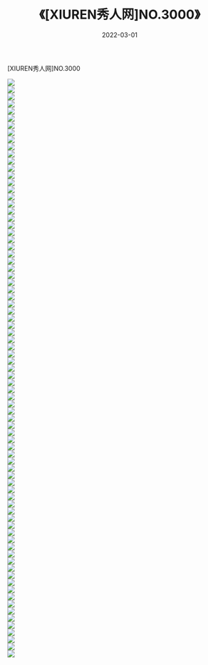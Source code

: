 ﻿---
layout: post
title:  《[XIUREN秀人网]NO.3000》
date:   2022-03-01
img: http://img.660000.xyz/Sharelink/秀人网/秀人网第04部分/[XIUREN秀人网]NO.3000/000.jpg
categories: [美女, 清纯, 唯美]
---

[XIUREN秀人网]NO.3000

 ![](http://img.660000.xyz/Sharelink/秀人网/秀人网第04部分/[XIUREN秀人网]NO.3000/001.jpg) <br>![](http://img.660000.xyz/Sharelink/秀人网/秀人网第04部分/[XIUREN秀人网]NO.3000/002.jpg) <br>![](http://img.660000.xyz/Sharelink/秀人网/秀人网第04部分/[XIUREN秀人网]NO.3000/003.jpg) <br>![](http://img.660000.xyz/Sharelink/秀人网/秀人网第04部分/[XIUREN秀人网]NO.3000/004.jpg) <br>![](http://img.660000.xyz/Sharelink/秀人网/秀人网第04部分/[XIUREN秀人网]NO.3000/005.jpg) <br>![](http://img.660000.xyz/Sharelink/秀人网/秀人网第04部分/[XIUREN秀人网]NO.3000/006.jpg) <br>![](http://img.660000.xyz/Sharelink/秀人网/秀人网第04部分/[XIUREN秀人网]NO.3000/007.jpg) <br>![](http://img.660000.xyz/Sharelink/秀人网/秀人网第04部分/[XIUREN秀人网]NO.3000/008.jpg) <br>![](http://img.660000.xyz/Sharelink/秀人网/秀人网第04部分/[XIUREN秀人网]NO.3000/009.jpg) <br>![](http://img.660000.xyz/Sharelink/秀人网/秀人网第04部分/[XIUREN秀人网]NO.3000/010.jpg) <br>![](http://img.660000.xyz/Sharelink/秀人网/秀人网第04部分/[XIUREN秀人网]NO.3000/011.jpg) <br>![](http://img.660000.xyz/Sharelink/秀人网/秀人网第04部分/[XIUREN秀人网]NO.3000/012.jpg) <br>![](http://img.660000.xyz/Sharelink/秀人网/秀人网第04部分/[XIUREN秀人网]NO.3000/013.jpg) <br>![](http://img.660000.xyz/Sharelink/秀人网/秀人网第04部分/[XIUREN秀人网]NO.3000/014.jpg) <br>![](http://img.660000.xyz/Sharelink/秀人网/秀人网第04部分/[XIUREN秀人网]NO.3000/015.jpg) <br>![](http://img.660000.xyz/Sharelink/秀人网/秀人网第04部分/[XIUREN秀人网]NO.3000/016.jpg) <br>![](http://img.660000.xyz/Sharelink/秀人网/秀人网第04部分/[XIUREN秀人网]NO.3000/017.jpg) <br>![](http://img.660000.xyz/Sharelink/秀人网/秀人网第04部分/[XIUREN秀人网]NO.3000/018.jpg) <br>![](http://img.660000.xyz/Sharelink/秀人网/秀人网第04部分/[XIUREN秀人网]NO.3000/019.jpg) <br>![](http://img.660000.xyz/Sharelink/秀人网/秀人网第04部分/[XIUREN秀人网]NO.3000/020.jpg) <br>![](http://img.660000.xyz/Sharelink/秀人网/秀人网第04部分/[XIUREN秀人网]NO.3000/021.jpg) <br>![](http://img.660000.xyz/Sharelink/秀人网/秀人网第04部分/[XIUREN秀人网]NO.3000/022.jpg) <br>![](http://img.660000.xyz/Sharelink/秀人网/秀人网第04部分/[XIUREN秀人网]NO.3000/023.jpg) <br>![](http://img.660000.xyz/Sharelink/秀人网/秀人网第04部分/[XIUREN秀人网]NO.3000/024.jpg) <br>![](http://img.660000.xyz/Sharelink/秀人网/秀人网第04部分/[XIUREN秀人网]NO.3000/025.jpg) <br>![](http://img.660000.xyz/Sharelink/秀人网/秀人网第04部分/[XIUREN秀人网]NO.3000/026.jpg) <br>![](http://img.660000.xyz/Sharelink/秀人网/秀人网第04部分/[XIUREN秀人网]NO.3000/027.jpg) <br>![](http://img.660000.xyz/Sharelink/秀人网/秀人网第04部分/[XIUREN秀人网]NO.3000/028.jpg) <br>![](http://img.660000.xyz/Sharelink/秀人网/秀人网第04部分/[XIUREN秀人网]NO.3000/029.jpg) <br>![](http://img.660000.xyz/Sharelink/秀人网/秀人网第04部分/[XIUREN秀人网]NO.3000/030.jpg) <br>![](http://img.660000.xyz/Sharelink/秀人网/秀人网第04部分/[XIUREN秀人网]NO.3000/031.jpg) <br>![](http://img.660000.xyz/Sharelink/秀人网/秀人网第04部分/[XIUREN秀人网]NO.3000/032.jpg) <br>![](http://img.660000.xyz/Sharelink/秀人网/秀人网第04部分/[XIUREN秀人网]NO.3000/033.jpg) <br>![](http://img.660000.xyz/Sharelink/秀人网/秀人网第04部分/[XIUREN秀人网]NO.3000/034.jpg) <br>![](http://img.660000.xyz/Sharelink/秀人网/秀人网第04部分/[XIUREN秀人网]NO.3000/035.jpg) <br>![](http://img.660000.xyz/Sharelink/秀人网/秀人网第04部分/[XIUREN秀人网]NO.3000/036.jpg) <br>![](http://img.660000.xyz/Sharelink/秀人网/秀人网第04部分/[XIUREN秀人网]NO.3000/037.jpg) <br>![](http://img.660000.xyz/Sharelink/秀人网/秀人网第04部分/[XIUREN秀人网]NO.3000/038.jpg) <br>![](http://img.660000.xyz/Sharelink/秀人网/秀人网第04部分/[XIUREN秀人网]NO.3000/039.jpg) <br>![](http://img.660000.xyz/Sharelink/秀人网/秀人网第04部分/[XIUREN秀人网]NO.3000/040.jpg) <br>![](http://img.660000.xyz/Sharelink/秀人网/秀人网第04部分/[XIUREN秀人网]NO.3000/041.jpg) <br>![](http://img.660000.xyz/Sharelink/秀人网/秀人网第04部分/[XIUREN秀人网]NO.3000/042.jpg) <br>![](http://img.660000.xyz/Sharelink/秀人网/秀人网第04部分/[XIUREN秀人网]NO.3000/043.jpg) <br>![](http://img.660000.xyz/Sharelink/秀人网/秀人网第04部分/[XIUREN秀人网]NO.3000/044.jpg) <br>![](http://img.660000.xyz/Sharelink/秀人网/秀人网第04部分/[XIUREN秀人网]NO.3000/045.jpg) <br>![](http://img.660000.xyz/Sharelink/秀人网/秀人网第04部分/[XIUREN秀人网]NO.3000/046.jpg) <br>![](http://img.660000.xyz/Sharelink/秀人网/秀人网第04部分/[XIUREN秀人网]NO.3000/047.jpg) <br>![](http://img.660000.xyz/Sharelink/秀人网/秀人网第04部分/[XIUREN秀人网]NO.3000/048.jpg) <br>![](http://img.660000.xyz/Sharelink/秀人网/秀人网第04部分/[XIUREN秀人网]NO.3000/049.jpg) <br>![](http://img.660000.xyz/Sharelink/秀人网/秀人网第04部分/[XIUREN秀人网]NO.3000/050.jpg) <br>![](http://img.660000.xyz/Sharelink/秀人网/秀人网第04部分/[XIUREN秀人网]NO.3000/051.jpg) <br>![](http://img.660000.xyz/Sharelink/秀人网/秀人网第04部分/[XIUREN秀人网]NO.3000/052.jpg) <br>![](http://img.660000.xyz/Sharelink/秀人网/秀人网第04部分/[XIUREN秀人网]NO.3000/053.jpg) <br>![](http://img.660000.xyz/Sharelink/秀人网/秀人网第04部分/[XIUREN秀人网]NO.3000/054.jpg) <br>![](http://img.660000.xyz/Sharelink/秀人网/秀人网第04部分/[XIUREN秀人网]NO.3000/055.jpg) <br>![](http://img.660000.xyz/Sharelink/秀人网/秀人网第04部分/[XIUREN秀人网]NO.3000/056.jpg) <br>![](http://img.660000.xyz/Sharelink/秀人网/秀人网第04部分/[XIUREN秀人网]NO.3000/057.jpg) <br>![](http://img.660000.xyz/Sharelink/秀人网/秀人网第04部分/[XIUREN秀人网]NO.3000/058.jpg) <br>![](http://img.660000.xyz/Sharelink/秀人网/秀人网第04部分/[XIUREN秀人网]NO.3000/059.jpg) <br>![](http://img.660000.xyz/Sharelink/秀人网/秀人网第04部分/[XIUREN秀人网]NO.3000/060.jpg) <br>![](http://img.660000.xyz/Sharelink/秀人网/秀人网第04部分/[XIUREN秀人网]NO.3000/061.jpg) <br>![](http://img.660000.xyz/Sharelink/秀人网/秀人网第04部分/[XIUREN秀人网]NO.3000/062.jpg) <br>![](http://img.660000.xyz/Sharelink/秀人网/秀人网第04部分/[XIUREN秀人网]NO.3000/063.jpg) <br>![](http://img.660000.xyz/Sharelink/秀人网/秀人网第04部分/[XIUREN秀人网]NO.3000/064.jpg) <br>![](http://img.660000.xyz/Sharelink/秀人网/秀人网第04部分/[XIUREN秀人网]NO.3000/065.jpg) <br>![](http://img.660000.xyz/Sharelink/秀人网/秀人网第04部分/[XIUREN秀人网]NO.3000/066.jpg) <br>![](http://img.660000.xyz/Sharelink/秀人网/秀人网第04部分/[XIUREN秀人网]NO.3000/067.jpg) <br>![](http://img.660000.xyz/Sharelink/秀人网/秀人网第04部分/[XIUREN秀人网]NO.3000/068.jpg) <br>![](http://img.660000.xyz/Sharelink/秀人网/秀人网第04部分/[XIUREN秀人网]NO.3000/069.jpg) <br>![](http://img.660000.xyz/Sharelink/秀人网/秀人网第04部分/[XIUREN秀人网]NO.3000/070.jpg) <br>![](http://img.660000.xyz/Sharelink/秀人网/秀人网第04部分/[XIUREN秀人网]NO.3000/071.jpg) <br>![](http://img.660000.xyz/Sharelink/秀人网/秀人网第04部分/[XIUREN秀人网]NO.3000/072.jpg) <br>![](http://img.660000.xyz/Sharelink/秀人网/秀人网第04部分/[XIUREN秀人网]NO.3000/073.jpg) <br>![](http://img.660000.xyz/Sharelink/秀人网/秀人网第04部分/[XIUREN秀人网]NO.3000/074.jpg) <br>![](http://img.660000.xyz/Sharelink/秀人网/秀人网第04部分/[XIUREN秀人网]NO.3000/075.jpg) <br>![](http://img.660000.xyz/Sharelink/秀人网/秀人网第04部分/[XIUREN秀人网]NO.3000/076.jpg) <br>![](http://img.660000.xyz/Sharelink/秀人网/秀人网第04部分/[XIUREN秀人网]NO.3000/077.jpg) <br>![](http://img.660000.xyz/Sharelink/秀人网/秀人网第04部分/[XIUREN秀人网]NO.3000/078.jpg) <br>![](http://img.660000.xyz/Sharelink/秀人网/秀人网第04部分/[XIUREN秀人网]NO.3000/079.jpg) <br>![](http://img.660000.xyz/Sharelink/秀人网/秀人网第04部分/[XIUREN秀人网]NO.3000/080.jpg) <br>![](http://img.660000.xyz/Sharelink/秀人网/秀人网第04部分/[XIUREN秀人网]NO.3000/081.jpg) <br>